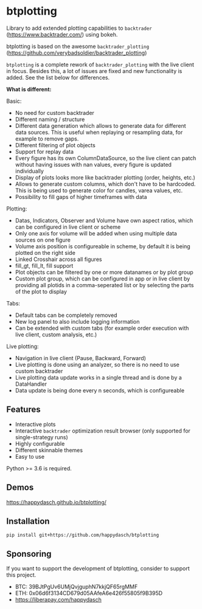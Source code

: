 # btplotting

Library to add extended plotting capabilities to `backtrader` (<https://www.backtrader.com/>) using bokeh.

btplotting is based on the awesome `backtrader_plotting` (<https://github.com/verybadsoldier/backtrader_plotting>)

`btplotting` is a complete rework of `backtrader_plotting` with the live client in focus. Besides this, a lot of
issues are fixed and new functionality is added. See the list below for differences.

**What is different:**

Basic:

* No need for custom backtrader
* Different naming / structure
* Different data generation which allows to generate data for different data sources.
  This is useful when replaying or resampling data, for example to remove gaps.
* Different filtering of plot objects
* Support for replay data
* Every figure has its own ColumnDataSource, so the live client can patch without
  having issues with nan values, every figure is updated individually
* Display of plots looks more like backtrader plotting (order, heights, etc.)
* Allows to generate custom columns, which don't have to be hardcoded. This is being used to generate
  color for candles, varea values, etc.
* Possibility to fill gaps of higher timeframes with data

Plotting:

* Datas, Indicators, Observer and Volume have own aspect ratios, which can be configured in live client
  or scheme
* Only one axis for volume will be added when using multiple data sources on one figure
* Volume axis position is configureable in scheme, by default it is being plotted on the right side
* Linked Crosshair across all figures
* fill_gt, fill_lt, fill support
* Plot objects can be filtered by one or more datanames or by plot group
* Custom plot group, which can be configured in app or in live client by providing all
  plotids in a comma-seperated list or by selecting the parts of the plot to display

Tabs:

* Default tabs can be completely removed
* New log panel to also include logging information
* Can be extended with custom tabs (for example order execution with live client, custom analysis, etc.)

Live plotting:

* Navigation in live client (Pause, Backward, Forward)
* Live plotting is done using an analyzer, so there is no need to use custom backtrader
* Live plotting data update works in a single thread and is done by a DataHandler
* Data update is being done every n seconds, which is configureable

## Features

* Interactive plots
* Interactive `backtrader` optimization result browser (only supported for single-strategy runs)
* Highly configurable
* Different skinnable themes
* Easy to use

Python >= 3.6 is required.

## Demos

<https://happydasch.github.io/btplotting/>

## Installation

`pip install git+https://github.com/happydasch/btplotting`

## Sponsoring

If you want to support the development of btplotting, consider to support this project.

* BTC: 39BJtPgUv6UMjQvjguphN7kkjQF65rgMMF
* ETH: 0x06d6f3134CD679d05AAfeA6e426f55805f9B395D
* https://liberapay.com/happydasch
